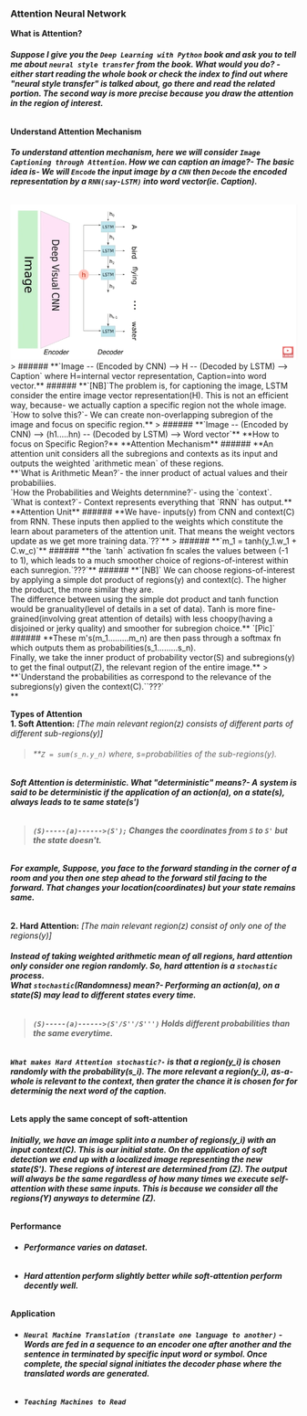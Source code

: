 ### **Attention Neural Network**
**What is Attention?**
###### **Suppose I give you the `Deep Learning with Python` book and ask you to tell me about `neural style transfer` from the book. What would you do? - either start reading the whole book or check the index to find out where "neural style transfer" is talked about, go there and read the related portion. The second way is more precise because you draw the attention in the region of interest.**
**Understand Attention Mechanism**
###### **To understand attention mechanism, here we will consider `Image Captioning through Attention`. How we can caption an image?- The basic idea is- We will `Encode` the input image by a `CNN` then `Decode` the encoded representation by a `RNN(say-LSTM)` into word vector(ie. Caption).**
<img src="images/0.png">
> ###### **`Image -- (Encoded by CNN) --> H -- (Decoded by LSTM) --> Caption`   where H=internal vector representation, Caption=into word vector.**
###### **`[NB]`The problem is, for captioning the image, LSTM consider the entire image vector representation(H). This is not an efficient way, because- we actually caption a specific region not the whole image.<br>`How to solve this?`- We can create non-overlapping subregion of the image and focus on specific region.**
> ###### **`Image -- (Encoded by CNN) --> (h1.....hn) -- (Decoded by LSTM) --> Word vector`**
**How to focus on Specific Region?**
**Attention Mechanism**
###### **An attention unit considers all the subregions and contexts as its input and outputs the weighted `arithmetic mean` of these regions.<br>**`What is Arithmetic Mean?`- the inner product of actual values and their probabiliies.<br>`How the Probabilities and Weights deternmine?`- using the `context`.<br>`What is context?`- Context represents everything that `RNN` has output.**
**Attention Unit**
###### **We have- inputs(y) from CNN and context(C) from RNN. These inputs then applied to the weights which constitute the learn about parameters of the attention unit. That means the weight vectors update as we get more training data.`??`**
> ###### **`m_1 = tanh(y_1.w_1 + C.w_c)`**
###### **the `tanh` activation fn scales the values between (-1 to 1), which leads to a much smoother choice of regions-of-interest within each sunregion.`???`**
###### **`[NB]` We can choose regions-of-interest by applying a simple dot product of regions(y) and context(c). The higher the product, the more similar they are.<br> The difference between using the simple dot product and tanh function would be granuality(level of details in a set of data). Tanh is more fine-grained(involving great attention of details) with less choopy(having a disjoined or jerky quality) and smoother for subregion choice.**
`[Pic]`
###### **These m's(m_1.........m_n) are then pass through a softmax fn which outputs them as probabilities(s_1.........s_n).<br>Finally, we take the inner product of probability vector(S) and subregions(y) to get the final output(Z), the relevant region of the entire image.**
> **`Understand the probabilities as correspond to the relevance of the subregions(y) given the context(C).``???`<br>**

**Types of Attention**<br>
**1. Soft Attention:**  *[The main relevant region(z) consists of different parts of different sub-regions(y)]*
> ###### **`Z = sum(s_n.y_n)`    where, s=probabilities of the sub-regions(y).
###### **Soft Attention is deterministic. What "deterministic" means?- A system is said to be deterministic if the application of an action(a), on a state(s), always leads to te same state(s')**
> ###### **`(S)-----(a)------>(S');`    Changes the coordinates from `S` to `S'` but the state doesn't.**
###### **For example, Suppose, you face to the forward standing in the corner of a room and you then one step ahead to the forward stil facing to the forward. That changes your location(coordinates) but your state remains same.**
**2. Hard Attention:**  *[The main relevant region(z) consist of only one of the regions(y)]*
###### **Instead of taking weighted arithmetic mean of all regions, hard attention only consider one region randomly. So, hard attention is a `stochastic` process.<br>What `stochastic`(Randomness) mean?- Performing an action(a), on a state(S) may lead to different states every time.**
> ###### **`(S)-----(a)------>(S'/S''/S''')`    Holds different probabilities than the same everytime.**
###### **`What makes Hard Attention stochastic?-` is that a region(y_i) is chosen randomly with the probability(s_i). The more relevant a region(y_i), as-a-whole is relevant to the context, then grater the chance it is chosen for for determinig the next word of the caption.**

**Lets apply the same concept of soft-attention**
###### **Initially, we have an image split into a number of regions(y_i) with an input context(C). This is our initial state. On the application of soft detection we end up with a localized image representing the new state(S'). These regions of interest are determined from (Z). The output will always be the same regardless of how many times we execute self-attention with these same inputs. This is because we consider all the regions(Y) anyways to determine (Z).**
**Performance**
* ###### **Performance varies on dataset.**
* ###### **Hard attention perform slightly better while soft-attention perform decently well.**
**Application**
* ###### **`Neural Machine Translation (translate one language to another)` - Words are fed in a sequence to an encoder one after another and the sentence in terminated by specific input word or symbol. Once complete, the special signal initiates the decoder phase where the translated words are generated.**
* ###### **`Teaching Machines to Read`**